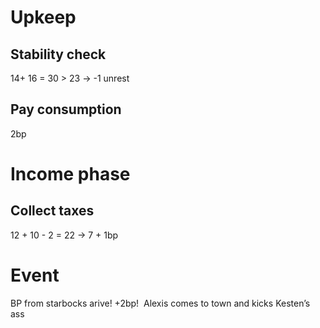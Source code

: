 # Upkeep
## Stability check
14+ 16 = 30 > 23 → -1 unrest
## Pay consumption
2bp
# Income phase
## Collect taxes
12 + 10 - 2 = 22 → 7 + 1bp
# Event
BP from starbocks arive! +2bp! 
Alexis comes to town and kicks Kesten’s ass